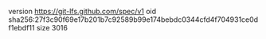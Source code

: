 version https://git-lfs.github.com/spec/v1
oid sha256:27f3c90f69e17b201b7c92589b99e174bebdc0344cfd4f704931ce0df1ebdf11
size 3016
